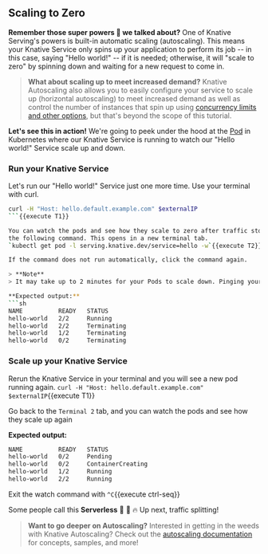 ## Scaling to Zero

**Remember those super powers 🚀 we talked about?** One of Knative Serving's powers is built-in automatic scaling (autoscaling).
This means your Knative Service only spins up your application to perform its job -- in this case, saying "Hello world!"
-- if it is needed; otherwise, it will "scale to zero" by spinning down and waiting for a new request to come in.

> **What about scaling up to meet increased demand?**
> Knative Autoscaling also allows you to easily configure your service to scale up (horizontal autoscaling) to meet 
> increased demand as well as control the number of instances that spin up using
> [concurrency limits and other options](https://knative.dev/docs/serving/autoscaling/concurrency/),
> but that's beyond the scope of this tutorial.


**Let's see this in action!** We're going to peek under the hood at the [Pod](https://kubernetes.io/docs/concepts/workloads/pods/)
in Kubernetes where our Knative Service is
running to watch our "Hello world!" Service scale up and down.

### Run your Knative Service
Let's run our "Hello world!" Service just one more time. Use your terminal with curl.
```sh
curl -H "Host: hello.default.example.com" $externalIP
```{{execute T1}}

You can watch the pods and see how they scale to zero after traffic stops going to the URL by clicking 
the following command. This opens in a new terminal tab.
`kubectl get pod -l serving.knative.dev/service=hello -w`{{execute T2}}

If the command does not run automatically, click the command again.

> **Note**
> It may take up to 2 minutes for your Pods to scale down. Pinging your service again will reset this timer.

**Expected output:**
```sh
NAME          READY   STATUS
hello-world   2/2     Running
hello-world   2/2     Terminating
hello-world   1/2     Terminating
hello-world   0/2     Terminating
```

### Scale up your Knative Service
Rerun the Knative Service in your terminal and you will see a new pod running again.
`curl -H "Host: hello.default.example.com" $externalIP`{{execute T1}}

Go back to the `Terminal 2` tab, and you can watch the pods and see how they scale up again

**Expected output:**
```sh
NAME          READY   STATUS
hello-world   0/2     Pending
hello-world   0/2     ContainerCreating
hello-world   1/2     Running
hello-world   2/2     Running
```

Exit the watch command with
`^C`{{execute ctrl-seq}}

Some people call this **Serverless** 🎉 🌮 🔥 Up next, traffic splitting!

> **Want to go deeper on Autoscaling?**
> Interested in getting in the weeds with Knative Autoscaling? Check out the
> [autoscaling documentation](https://knative.dev/docs/serving/autoscaling/) for concepts,
> samples, and more!
